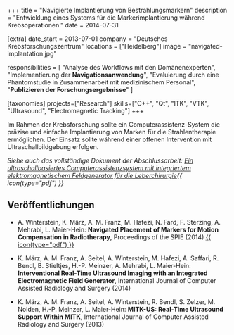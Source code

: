 +++
title = "Navigierte Implantierung von Bestrahlungsmarkern"
description = "Entwicklung eines Systems für die Markerimplantierung während Krebsoperationen."
date = 2014-07-31

[extra]
date_start = 2013-07-01
company = "Deutsches Krebsforschungszentrum"
locations = ["Heidelberg"]
image = "navigated-implantation.jpg"

responsibilities = [
    "Analyse des Workflows mit den Domänenexperten",
    "Implementierung der **Navigationsanwendung**",
    "Evaluierung durch eine Phantomstudie in Zusammenarbeit mit medizinischem Personal",
    "**Publizieren der Forschungsergebnisse**"
]

[taxonomies]
projects=["Research"]
skills=["C++", "Qt", "ITK", "VTK", "Ultrasound", "Electromagnetic Tracking"]
+++

Im Rahmen der Krebsforschung sollte ein Computerassistenz-System die präzise und einfache Implantierung von Marken für die Strahlentherapie ermöglichen. Der Einsatz sollte während einer offenen
Intervention mit Ultraschallbildgebung erfolgen.

*Siehe auch das vollständige Dokument der Abschlussarbeit: <a href="/documents/masterarbeit.pdf" target="_blank">Ein ultraschallbasiertes Computerassistenzsystem mit integriertem elektromagnetischem Feldgenerator für die Leberchirurgie</a>{{ icon(type="pdf") }}*

## Veröffentlichungen

* A. Winterstein, K. März, A. M. Franz, M. Hafezi, N. Fard, F. Sterzing, A. Mehrabi, L. Maier-Hein: **Navigated Placement of Markers
for Motion Compensation in Radiotherapy**, Proceedings of the SPIE (2014) <a href="/documents/navigated-marker-placement.pdf" title="Paper anzeigen" target="_blank">{{ icon(type="pdf") }}</i></a>

* K. März, A. M. Franz, A. Seitel, A. Winterstein, M. Hafezi, A. Saffari, R. Bendl, B. Stieltjes, H.-P. Meinzer, A. Mehrabi, L.
Maier-Hein: **Interventional Real-Time Ultrasound Imaging with an Integrated Electromagnetic Field Generator**, International Journal of
Computer Assisted Radiology and Surgery (2014)

* K. März, A. M. Franz, A. Seitel, A. Winterstein, R. Bendl, S. Zelzer, M. Nolden, H.-P. Meinzer, L. Maier-Hein: **MITK-US: Real-Time Ultrasound Support Within MITK**, International Journal of Computer Assisted Radiology and Surgery (2013)
